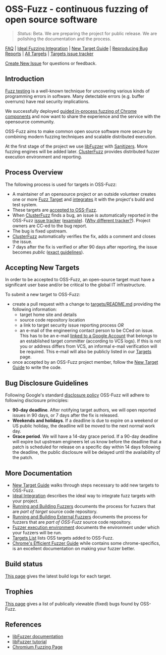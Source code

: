 # OSS-Fuzz - continuous fuzzing of open source software

> *Status*: Beta. We are preparing the project for public release. We are polishing the documentation and the process.

[FAQ](docs/faq.md)
| [Ideal Fuzzing Integration](docs/ideal_integration.md)
| [New Target Guide](docs/new_target.md) 
| [Reproducing Bug Reports](docs/reproducing.md) 
| [All Targets](targets)
| [Targets issue tracker](https://bugs.chromium.org/p/oss-fuzz/issues/list)


[Create New Issue](https://github.com/google/oss-fuzz/issues/new) for questions or feedback.

## Introduction

[Fuzz testing](https://en.wikipedia.org/wiki/Fuzz_testing) is a well-known
technique for uncovering various kinds of programming errors in software.
Many detectable errors (e.g. buffer overruns) have real security implications.

We successfully deployed 
[guided in-process fuzzing of Chrome components](https://security.googleblog.com/2016/08/guided-in-process-fuzzing-of-chrome.html)
and now want to share the experience and the service with the opensource community. 

OSS-Fuzz aims to make common open source software more secure by
combining modern fuzzing techniques and scalable
distributed execution.

At the first stage of the project we use
[libFuzzer](http://llvm.org/docs/LibFuzzer.html) with
[Sanitizers](https://github.com/google/sanitizers). More fuzzing engines will be added later.
[ClusterFuzz](docs/clusterfuzz.md)
provides distributed fuzzer execution environment and reporting.

## Process Overview

The following process is used for targets in OSS-Fuzz:

- A maintainer of an opensource project or an outside volunteer creates
one or more [Fuzz Target](http://libfuzzer.info/#fuzz-target) 
and [integrates](docs/ideal_integration.md) it with the project's build and test system.
- These targets are [accepted to OSS-Fuzz](docs/new_target.md).
- When [ClusterFuzz](docs/clusterfuzz.md) finds a bug, an issue is automatically
  reported in the OSS-Fuzz [issue tracker](https://bugs.chromium.org/p/oss-fuzz/issues/list) 
  ([example](https://bugs.chromium.org/p/oss-fuzz/issues/detail?id=9)).
  ([Why different tracker?](docs/faq.md#why-do-you-use-a-different-issue-tracker-for-reportig-bugs-in-fuzz-targets)).
  Project owners are CC-ed to the bug report.
- The bug is fixed upstream.
- [ClusterFuzz](docs/clusterfuzz.md) automatically verifies the fix, adds a comment and closes the issue.
- 7 days after the fix is verified or after 90 days after reporting, the issue becomes *public*
  ([exact guidelines](#bug-disclosure-guidelines)).


## Accepting New Targets

In order to be accepted to OSS-Fuzz, an open-source target must 
have a significant user base and/or be critical to the global IT infrastructure.

To submit a new target to OSS-Fuzz:
- create a pull request with a change to [targets/README.md](targets/README.md) providing the following information:
  * target home site and details
  * source code repository location
  * a link to target security issue reporting process *OR*
  * an e-mail of the engineering contact person to be CCed on issue. This
    has to be an e-mail 
    [linked to a Google Account](https://support.google.com/accounts/answer/176347?hl=en)
    that belongs to an 
    established target committer (according to VCS logs).
    If this is not you or address differs from VCS, an informal e-mail verification will be required.
    This e-mail will also be publicly listed in our [Targets](targets/README.md)
    page.
- once accepted by an OSS-Fuzz project member, follow the [New Target Guide](docs/new_target.md)
  to write the code.


## Bug Disclosure Guidelines

Following Google's standard [disclosure policy](https://googleprojectzero.blogspot.com/2015/02/feedback-and-data-driven-updates-to.html)
OSS-Fuzz will adhere to following disclosure principles:
  - **90-day deadline**. After notifying target authors, we will open reported
    issues in 90 days, or 7 days after the fix is released.
  - **Weekends and holidays**. If a deadline is due to expire on a weekend or
    US public holiday, the deadline will be moved to the next normal work day.
  - **Grace period**. We will have a 14-day grace period. If a 90-day deadline
    will expire but upstream engineers let us know before the deadline that a
    patch is scheduled for release on a specific day within 14 days following
    the deadline, the public disclosure will be delayed until the availability
    of the patch.

## More Documentation

* [New Target Guide](docs/new_target.md) walks through steps necessary to add new targets to OSS-Fuzz.
* [Ideal Integration](docs/ideal_integration.md) describes the ideal way to integrate fuzz targets with your project.
* [Running and Building Fuzzers](docs/building_running_fuzzers.md) documents the process for fuzzers that are
  *part of target* source code repository.
* [Running and Building External Fuzzers](docs/building_running_fuzzers_external.md) documents the process for fuzzers that are
  *part of OSS-Fuzz* source code repository.
* [Fuzzer execution environment](docs/fuzzer_environment.md) documents the
  environment under which your fuzzers will be run.
* [Targets List](targets/README.md) lists OSS targets added to OSS-Fuzz.
* [Chrome's Efficient Fuzzer Guide](https://chromium.googlesource.com/chromium/src/testing/libfuzzer/+/HEAD/efficient_fuzzer.md) 
  while contains some chrome-specifics, is an excellent documentation on making your fuzzer better.

## Build status
[This page](https://oss-fuzz-build-logs.storage.googleapis.com/status.html)
gives the latest build logs for each target.

## Trophies

[This page](https://bugs.chromium.org/p/oss-fuzz/issues/list?can=1&q=status%3AFixed%2CVerified+Type%3ABug%2CBug-Security+-component%3AInfra+)
gives a list of publically viewable (fixed) bugs found by OSS-Fuzz.

## References
* [libFuzzer documentation](http://libfuzzer.info)
* [libFuzzer tutorial](http://tutorial.libfuzzer.info)
* [Chromium Fuzzing Page](https://chromium.googlesource.com/chromium/src/testing/libfuzzer/)

